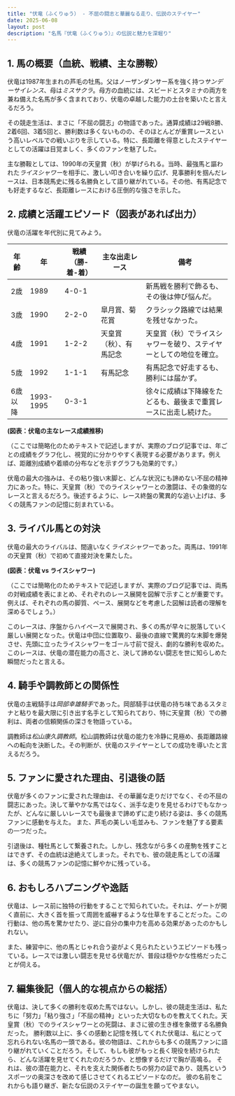 ```yaml
---
title: "伏竜（ふくりゅう） - 不屈の闘志と華麗なる走り、伝説のステイヤー"
date: 2025-06-08
layout: post
description: "名馬『伏竜（ふくりゅう）』の伝説と魅力を深堀り"
---
```


## 1. 馬の概要（血統、戦績、主な勝鞍）

伏竜は1987年生まれの芦毛の牡馬。父はノーザンダンサー系を強く持つ*サンデーサイレンス*、母は*ミスサクラ*。母方の血統には、スピードとスタミナの両方を兼ね備えた名馬が多く含まれており、伏竜の卓越した能力の土台を築いたと言えるだろう。

その競走生活は、まさに「不屈の闘志」の物語であった。通算成績は29戦8勝、2着6回、3着5回と、勝利数は多くないものの、そのほとんどが重賞レースという高いレベルでの戦いぶりを示している。特に、長距離を得意としたステイヤーとしての活躍は目覚ましく、多くのファンを魅了した。

主な勝鞍としては、1990年の天皇賞（秋）が挙げられる。当時、最強馬と謳われた*ライスシャワー*を相手に、激しい叩き合いを繰り広げ、見事勝利を掴んだレースは、日本競馬史に残る名勝負として語り継がれている。その他、有馬記念でも好走するなど、長距離レースにおける圧倒的な強さを示した。


## 2. 成績と活躍エピソード（図表があれば出力）


伏竜の活躍を年代別に見てみよう。


| 年齢 | 年 | 戦績（勝-着-着）| 主な出走レース | 備考 |
|---|---|---|---|---|
| 2歳 | 1989 | 4-0-1 |  |  新馬戦を勝利で飾るも、その後は伸び悩んだ。 |
| 3歳 | 1990 | 2-2-0 |  皐月賞、菊花賞 | クラシック路線では結果を残せなかった。 |
| 4歳 | 1991 | 1-2-2 | 天皇賞（秋）、有馬記念 | 天皇賞（秋）でライスシャワーを破り、ステイヤーとしての地位を確立。 |
| 5歳 | 1992 | 1-1-1 |  有馬記念 | 有馬記念で好走するも、勝利には届かず。 |
| 6歳以降 | 1993-1995 | 0-3-1 |  |  徐々に成績は下降線をたどるも、最後まで重賞レースに出走し続けた。 |


**(図表：伏竜の主なレース成績推移)**

（ここでは簡略化のためテキストで記述しますが、実際のブログ記事では、年ごとの成績をグラフ化し、視覚的に分かりやすく表現する必要があります。例えば、距離別成績や着順の分布などを示すグラフも効果的です。）


伏竜の最大の強みは、その粘り強い末脚と、どんな状況にも諦めない不屈の精神力にあった。特に、天皇賞（秋）でのライスシャワーとの激闘は、その象徴的なレースと言えるだろう。後述するように、レース終盤の驚異的な追い上げは、多くの競馬ファンの記憶に刻まれている。


## 3. ライバル馬との対決


伏竜の最大のライバルは、間違いなく*ライスシャワー*であった。両馬は、1991年の天皇賞（秋）で初めて直接対決を果たした。


**(図表：伏竜 vs ライスシャワー)**

（ここでは簡略化のためテキストで記述しますが、実際のブログ記事では、両馬の対戦成績を表にまとめ、それぞれのレース展開を図解で示すことが重要です。例えば、それぞれの馬の脚質、ペース、展開などを考慮した図解は読者の理解を深めるでしょう。）


このレースは、序盤からハイペースで展開され、多くの馬が早々に脱落していく厳しい展開となった。伏竜は中団に位置取り、最後の直線で驚異的な末脚を爆発させ、先頭に立ったライスシャワーをゴール寸前で捉え、劇的な勝利を収めた。このレースは、伏竜の潜在能力の高さと、決して諦めない闘志を世に知らしめた瞬間だったと言える。


## 4. 騎手や調教師との関係性


伏竜の主戦騎手は*岡部幸雄騎手*であった。岡部騎手は伏竜の持ち味であるスタミナと粘りを最大限に引き出す名手として知られており、特に天皇賞（秋）での勝利は、両者の信頼関係の深さを物語っている。

調教師は*松山康久調教師*。松山調教師は伏竜の能力を冷静に見極め、長距離路線への転向を決断した。その判断が、伏竜のステイヤーとしての成功を導いたと言えるだろう。


## 5. ファンに愛された理由、引退後の話


伏竜が多くのファンに愛された理由は、その華麗な走りだけでなく、その不屈の闘志にあった。決して華やかな馬ではなく、派手な走りを見せるわけでもなかったが、どんなに厳しいレースでも最後まで諦めずに走り続ける姿は、多くの競馬ファンに感動を与えた。  また、芦毛の美しい毛並みも、ファンを魅了する要素の一つだった。

引退後は、種牡馬として繋養された。しかし、残念ながら多くの産駒を残すことはできず、その血統は途絶えてしまった。それでも、彼の競走馬としての活躍は、多くの競馬ファンの記憶に鮮やかに残っている。


## 6. おもしろハプニングや逸話


伏竜は、レース前に独特の行動をすることで知られていた。それは、ゲートが開く直前に、大きく首を振って周囲を威嚇するような仕草をすることだった。この行動は、他の馬を驚かせたり、逆に自分の集中力を高める効果があったのかもしれない。


また、練習中に、他の馬とじゃれ合う姿がよく見られたというエピソードも残っている。レースでは激しい闘志を見せる伏竜だが、普段は穏やかな性格だったことが伺える。


## 7. 編集後記（個人的な視点からの総括）


伏竜は、決して多くの勝利を収めた馬ではない。しかし、彼の競走生活は、私たちに「努力」「粘り強さ」「不屈の精神」といった大切なものを教えてくれた。天皇賞（秋）でのライスシャワーとの死闘は、まさに彼の生き様を象徴する名勝負だった。  勝利数以上に、多くの感動と記憶を残してくれた伏竜は、私にとって忘れられない名馬の一頭である。彼の物語は、これからも多くの競馬ファンに語り継がれていくことだろう。そして、もしも彼がもっと長く現役を続けられたら、どんな活躍を見せてくれたのだろうか、と想像するだけで胸が高鳴る。  それは、彼の潜在能力と、それを支えた関係者たちの努力の証であり、競馬というスポーツの奥深さを改めて感じさせてくれるエピソードなのだ。  彼の名前をこれからも語り継ぎ、新たな伝説のステイヤーの誕生を願ってやまない。
